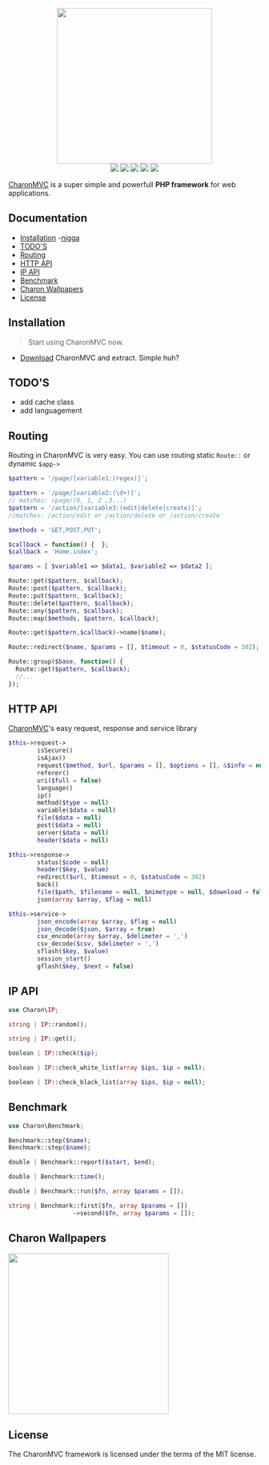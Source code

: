 <p align="center">
<a href="https://charonMVC.com" target="_blank"><img src="https://i.hizliresim.com/zBvV5j.png" width="310px" /></a>
<br/>
<img src="https://img.shields.io/badge/build-passing-brightgreen.svg?style=flat-square" />
<img src="https://img.shields.io/badge/issues-0-brightgreen.svg?style=flat-square" />
<img src="https://img.shields.io/badge/license-MIT-blue.svg?style=flat-square" />
<img src="https://img.shields.io/badge/rating-%E2%98%85%E2%98%85%E2%98%85%E2%98%85%E2%98%85-brightgreen.svg?style=flat-square" />
<img src="https://img.shields.io/badge/version-v1.0.0-orange.svg?style=flat-square" />
</p>

[CharonMVC][1] is a super simple and powerfull **PHP framework** for web applications.

## Documentation

- [Installation](#installation)
  -[nigga](#xd)
- [TODO'S](#todos)
- [Routing](#routing)
- [HTTP API](#http-api)
- [IP API](#ip-api)
- [Benchmark](#benchmark)
- [Charon Wallpapers](#charon-wallpapers)
- [License](#license)

## Installation

> Start using CharonMVC now.

* [Download][2] CharonMVC and extract. Simple huh?

## TODO'S

* add cache class
* add languagement

## Routing

Routing in CharonMVC is very easy. You can use routing static ` Route:: ` or dynamic ` $app-> `

```php
$pattern = '/page/[variable1:(regex)]';

$pattern = '/page/[variable2:(\d+)]';
// matches: /page/(0, 1, 2 ,3...)
$pattern = '/action/[variable3:(edit|delete|create)]';
//matches: /action/edit or /action/delete or /action/create

$methods = 'GET,POST,PUT';

$callback = function() {  };
$callback = 'Home.index';

$params = [ $variable1 => $data1, $variable2 => $data2 ];

Route::get($pattern, $callback);
Route::post($pattern, $callback);
Route::put($pattern, $callback);
Route::delete($pattern, $callback);
Route::any($pattern, $callback);
Route::map($methods, $pattern, $callback);

Route::get($pattern,$callback)->name($name);

Route::redirect($name, $params = [], $timeout = 0, $statusCode = 302);

Route::group($base, function() {
  Route::get($pattern, $callback);
  //...
});
```

## HTTP API

[CharonMVC][1]'s easy request, response and service library

```php
$this->request->
        isSecure()
        isAjax()
        request($method, $url, $params = [], $options = [], &$info = null)
        referer()
        uri($full = false)
        language()
        ip()
        method($type = null)
        variable($data = null)
        file($data = null)
        post($data = null)
        server($data = null)
        header($data = null)

$this->response->
        status($code = null)
        header($key, $value)
        redirect($url, $timeout = 0, $statusCode = 302)
        back()
        file($path, $filename = null, $mimetype = null, $download = false)
        json(array $array, $flag = null)

$this->service->
        json_encode(array $array, $flag = null)
        json_decode($json, $array = true)
        csv_encode(array $array, $delimeter = ',')
        csv_decode($csv, $delimeter = ',')
        sflash($key, $value)
        session_start()
        gflash($key, $next = false)
```

## IP API

```php
use Charon\IP;

string | IP::random();

string | IP::get();

boolean | IP::check($ip);

boolean | IP::check_white_list(array $ips, $ip = null);

boolean | IP::check_black_list(array $ips, $ip = null);
```

## Benchmark

```php
use Charon\Benchmark;

Benchmark::step($name);
Benchmark::step($name);

double | Benchmark::report($start, $end);

double | Benchmark::time();

double | Benchmark::run($fn, array $params = []);

string | Benchmark::first($fn, array $params = [])
                  ->second($fn, array $params = []);
```

## Charon Wallpapers

<p><a href="https://i.hizliresim.com/dGn8pX.jpg" target="_blank"><img src="https://i.hizliresim.com/dGn8pX.jpg" width="320px" />
</a></p>

## License

The CharonMVC framework is licensed under the terms of the MIT license.

[1]: https://www.charonMVC.com/
[2]: https://github.com/CharonFW/CharonMVC/archive/master.zip
